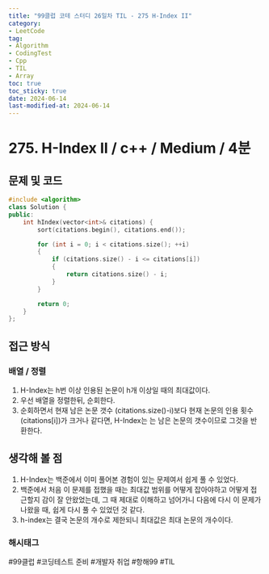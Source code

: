 ```yaml
---
title: "99클럽 코테 스터디 26일차 TIL - 275 H-Index II"
category:
- LeetCode
tag:
- Algorithm
- CodingTest
- Cpp
- TIL
- Array
toc: true
toc_sticky: true
date: 2024-06-14
last-modified-at: 2024-06-14
---
```


# 275. H-Index II / c++ / Medium / 4분

## 문제 및 코드

```c++
#include <algorithm>
class Solution {
public:
    int hIndex(vector<int>& citations) {
        sort(citations.begin(), citations.end());

        for (int i = 0; i < citations.size(); ++i)
        {
            if (citations.size() - i <= citations[i])
            {
                return citations.size() - i;
            }
        }

        return 0;
    }
};
```

## 접근 방식
### 배열 / 정렬
1. H-Index는 h번 이상 인용된 논문이 h개 이상일 때의 최대값이다.
2. 우선 배열을 정렬한뒤, 순회한다.
3. 순회하면서 현재 남은 논문 갯수 (citations.size()-i)보다 현재 논문의 인용 횟수(citations[i])가 크거나 같다면, H-Index는 는 남은 논문의 갯수이므로 그것을 반환한다.


## 생각해 볼 점
1. H-Index는 백준에서 이미 풀어본 경험이 있는 문제여서 쉽게 풀 수 있었다.
2. 백준에서 처음 이 문제를 접했을 때는 최대값 범위를 어떻게 잡아야하고 어떻게 접근할지 감이 잘 안왔었는데, 그 때 제대로 이해하고 넘어가니 다음에 다시 이 문제가 나왔을 때, 쉽게 다시 풀 수 있었던 것 같다.
3. h-index는 결국 논문의 개수로 제한되니 최대값은 최대 논문의 개수이다.

###  해시태그
#99클럽 #코딩테스트 준비 #개발자 취업 #항해99 #TIL